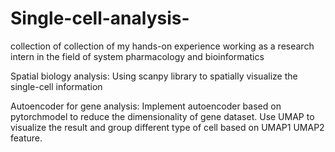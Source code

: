 # Single-cell-analysis-
collection of collection of my hands-on experience working as a research intern in the field of system pharmacology and bioinformatics 

Spatial biology analysis: Using scanpy library to spatially visualize the single-cell information

Autoencoder for gene analysis: Implement autoencoder based on pytorchmodel to reduce the dimensionality of gene dataset. Use UMAP to visualize the result and group different type of cell based on UMAP1 UMAP2 feature. 
